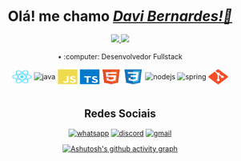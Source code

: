 <div align="center">
  <div align="center">  
      <h1>Olá! me chamo <a href="https://www.linkedin.com/in/davi-bernardes-do-nascimento-7b62a4274/" target="_blank" rel="external"><i>Davi Bernardes!👋</i></a></h1>
  </div>

  <div align="center">
    <a href="https://github.com/DavibrnardesA">
      <img height="150em" src="https://github-readme-stats.vercel.app/api?username=DavibernardesA&count_private=true&include_all_commits=true&show_icons=true&theme=tokyonight&hide_border=false&show_owner=true"/>
      <img height="150em" src="https://github-readme-stats.vercel.app/api/top-langs/?username=DavibernardesA&theme=tokyonight&hide_border=false&&layout=compact"/>
    </a>
  </div>
  <br/>
• :computer: Desenvolvedor Fullstack

 <div align="center" valign="top"><br>
  <img align="center" alt="React" height="30" width="40" src="https://raw.githubusercontent.com/devicons/devicon/master/icons/react/react-original.svg">
  <img align="center" alt="java" height="50" width="55" src="https://cdn.iconscout.com/icon/free/png-256/java-43-569305.png">
  <img align="center" alt="Js" height="30" width="40" src="https://raw.githubusercontent.com/devicons/devicon/master/icons/javascript/javascript-plain.svg">
  <img align="center" alt="Ts" height="30" width="40" src="https://raw.githubusercontent.com/devicons/devicon/master/icons/typescript/typescript-plain.svg">
  <img align="center" alt="HTML" height="30" width="40" src="https://raw.githubusercontent.com/devicons/devicon/master/icons/html5/html5-original.svg">
  <img align="center" alt="CSS" height="30" width="40" src="https://raw.githubusercontent.com/devicons/devicon/master/icons/css3/css3-original.svg">
  <img align="center" alt="nodejs" height="30" width="40" src="https://cdn.worldvectorlogo.com/logos/nodejs-icon.svg">
 <img align="center" alt="spring" height="35" width="35" src="https://static-00.iconduck.com/assets.00/spring-icon-256x256-2efvkvky.png">
  <img align="center" alt="git" height="30" width="40" src="https://raw.githubusercontent.com/devicons/devicon/master/icons/git/git-original.svg">

</div><br>

## Redes Sociais


[![whatsapp](https://img.shields.io/badge/WhatsApp-25D366?style=for-the-badge&logo=whatsapp&logoColor=white)](http://wa.me/5561991801610)
[![discord](https://img.shields.io/badge/Discord-7289DA?style=for-the-badge&logo=discord&logoColor=white)](http://discord.com/channels/@me/1105500999440945272)
[![gmail](https://img.shields.io/badge/Gmail-D14836?style=for-the-badge&logo=gmail&logoColor=white)](https://mail.google.com/mail/u/0/#inbox)


[![Ashutosh's github activity graph](https://github-readme-activity-graph.vercel.app/graph?username=DavibernardesA&bg_color=1a1b27&color=38bdae&line=2b3752&point=638fda&area=true&hide_border=true)](https://github.com/ashutosh00710/github-readme-activity-graph)

